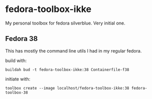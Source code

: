 # fedora-toolbox-ikke

My personal toolbox for fedora silverblue. Very initial one.

## Fedora 38

This has mostly the command line utils I had in my regular fedora.

build with:
```
buildah bud -t fedora-toolbox-ikke:38 Containerfile-f38
```

initiate with:

```
toolbox create --image localhost/fedora-toolbox-ikke:38 fedora-toolbox-38
```

